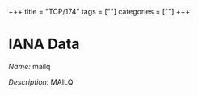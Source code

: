 +++
title = "TCP/174"
tags = [""]
categories = [""]
+++

# IANA Data

_Name:_ mailq

_Description:_ MAILQ

